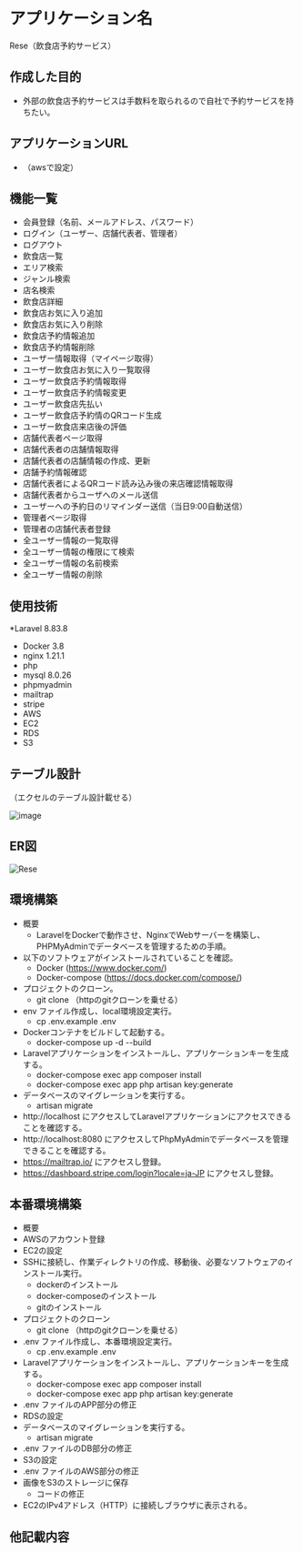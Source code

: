 # アプリケーション名
Rese（飲食店予約サービス）


## 作成した目的
* 外部の飲食店予約サービスは手数料を取られるので自社で予約サービスを持ちたい。

## アプリケーションURL
* （awsで設定）

## 機能一覧
* 会員登録（名前、メールアドレス、パスワード）
* ログイン（ユーザー、店舗代表者、管理者）
* ログアウト
* 飲食店一覧
* エリア検索
* ジャンル検索
* 店名検索
* 飲食店詳細
* 飲食店お気に入り追加
* 飲食店お気に入り削除
* 飲食店予約情報追加
* 飲食店予約情報削除
* ユーザー情報取得（マイページ取得）
* ユーザー飲食店お気に入り一覧取得
* ユーザー飲食店予約情報取得
* ユーザー飲食店予約情報変更
* ユーザー飲食店先払い
* ユーザー飲食店予約情のQRコード生成
* ユーザー飲食店来店後の評価
* 店舗代表者ページ取得
* 店舗代表者の店舗情報取得
* 店舗代表者の店舗情報の作成、更新
* 店舗予約情報確認
* 店舗代表者によるQRコード読み込み後の来店確認情報取得
* 店舗代表者からユーザへのメール送信
* ユーザーへの予約日のリマインダー送信（当日9:00自動送信）
* 管理者ページ取得
* 管理者の店舗代表者登録
* 全ユーザー情報の一覧取得
* 全ユーザー情報の権限にて検索
* 全ユーザー情報の名前検索
* 全ユーザー情報の削除

## 使用技術
*Laravel 8.83.8
* Docker 3.8
* nginx 1.21.1
* php 
* mysql 8.0.26
* phpmyadmin
* mailtrap
* stripe
* AWS
* EC2
* RDS
* S3

## テーブル設計
（エクセルのテーブル設計載せる）

![image](https://github.com/yuusakuhariya/Rese/assets/137383906/5addbb6b-99c2-4e6d-b65d-0a28f6a7d2e0)



## ER図
![Rese](https://github.com/yuusakuhariya/Rese/assets/137383906/2cd9e9ce-bd5d-4755-90f7-f9fe8995666c)


## 環境構築
* 概要
  * LaravelをDockerで動作させ、NginxでWebサーバーを構築し、PHPMyAdminでデータベースを管理するための手順。
* 以下のソフトウェアがインストールされていることを確認。
  * Docker (https://www.docker.com/)
  * Docker-compose (https://docs.docker.com/compose/)
* プロジェクトのクローン。
  * git clone （httpのgitクローンを乗せる）
* env ファイル作成し、local環境設定実行。
  * cp .env.example .env
* Dockerコンテナをビルドして起動する。
  * docker-compose up -d --build
* Laravelアプリケーションをインストールし、アプリケーションキーを生成する。
  * docker-compose exec app composer install
  * docker-compose exec app php artisan key:generate
* データベースのマイグレーションを実行する。
  * artisan migrate
* http://localhost にアクセスしてLaravelアプリケーションにアクセスできることを確認する。
* http://localhost:8080 にアクセスしてPhpMyAdminでデータベースを管理できることを確認する。
* https://mailtrap.io/ にアクセスし登録。
* https://dashboard.stripe.com/login?locale=ja-JP にアクセスし登録。

## 本番環境構築
* 概要
* AWSのアカウント登録
* EC2の設定
* SSHに接続し、作業ディレクトリの作成、移動後、必要なソフトウェアのインストール実行。
  * dockerのインストール
  * docker-composeのインストール
  * gitのインストール
* プロジェクトのクローン
  * git clone （httpのgitクローンを乗せる）
* .env ファイル作成し、本番環境設定実行。
  * cp .env.example .env
* Laravelアプリケーションをインストールし、アプリケーションキーを生成する。
  * docker-compose exec app composer install
  * docker-compose exec app php artisan key:generate 
* .env ファイルのAPP部分の修正
* RDSの設定
* データベースのマイグレーションを実行する。
  * artisan migrate
* .env ファイルのDB部分の修正
* S3の設定
* .env ファイルのAWS部分の修正
* 画像をS3のストレージに保存
  * コードの修正
* EC2のIPv4アドレス（HTTP）に接続しブラウザに表示される。

## 他記載内容
